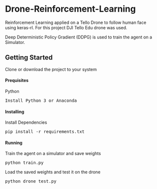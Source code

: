 # Drone-Reinforcement-Learning
<p>Reinforcement Learning applied on a Tello Drone to follow human face using keras-rl. For this project DJI Tello Edu drone was used.</p>
<p>Deep Deterministic Policy Gradient (DDPG) is used to train the agent on a Simulator.</p>

## Getting Started
Clone or download the project to your system

<h4>Prequisites</h4>

<p>Python</p><pre>Install Python 3 or Anaconda</pre>

<h4>Installing</h4>

<p>Install Dependencies</p><pre>pip install -r requirements.txt</pre>

<h4>Running</h4>
<p>Train the agent on a simulator and save weights</p>
<pre>python train.py</pre>

<p>Load the saved weights and test it on the drone</p>
<pre>python drone_test.py</pre>
